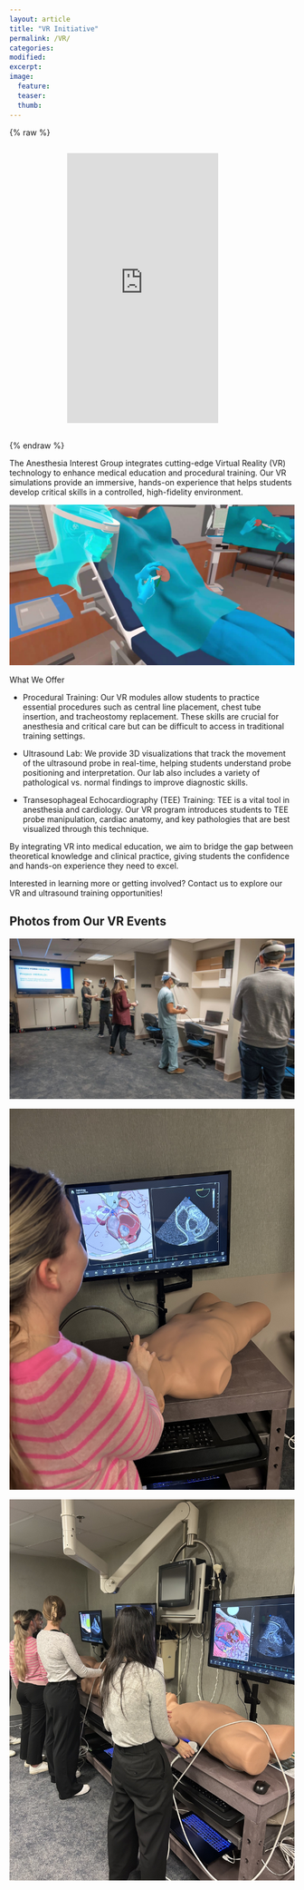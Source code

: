 ```yaml
---
layout: article
title: "VR Initiative"
permalink: /VR/
categories: 
modified:
excerpt:
image:
  feature:
  teaser:
  thumb:
---
```


{% raw %}
<div style="max-width: 300px; margin: 2em auto;">
  <iframe
    src="https://www.facebook.com/plugins/video.php?height=476&href=https%3A%2F%2Fwww.facebook.com%2FHenryFordHealth%2Fvideos%2F27910568521891560%2F&show_text=false&width=267&t=0"
    width="267"
    height="476"
    style="border:none;overflow:hidden"
    scrolling="no"
    frameborder="0"
    allowfullscreen="true"
    allow="autoplay; clipboard-write; encrypted-media; picture-in-picture; web-share">
  </iframe>
</div>
{% endraw %}




The Anesthesia Interest Group integrates cutting-edge Virtual Reality (VR) technology to enhance medical education and procedural training. Our VR simulations provide an immersive, hands-on experience that helps students develop critical skills in a controlled, high-fidelity environment.


![screenshot of Skinny Bones](/images/VR-image.jpg)



What We Offer

- Procedural Training: Our VR modules allow students to practice essential procedures such as central line placement, chest tube insertion, and tracheostomy replacement. These skills are crucial for anesthesia and critical care but can be difficult to access in traditional training settings.

- Ultrasound Lab: We provide 3D visualizations that track the movement of the ultrasound probe in real-time, helping students understand probe positioning and interpretation. Our lab also includes a variety of pathological vs. normal findings to improve diagnostic skills.

- Transesophageal Echocardiography (TEE) Training: TEE is a vital tool in anesthesia and cardiology. Our VR program introduces students to TEE probe manipulation, cardiac anatomy, and key pathologies that are best visualized through this technique.


By integrating VR into medical education, we aim to bridge the gap between theoretical knowledge and clinical practice, giving students the confidence and hands-on experience they need to excel.


Interested in learning more or getting involved? Contact us to explore our VR and ultrasound training opportunities!


## Photos from Our VR Events

![Student using VR headset](/images/vr-student1.jpg)

![Hands-on TEE training](vr-tee-training.jpg)

![Ultrasound simulation](vr-ultrasound-demo.jpg)

